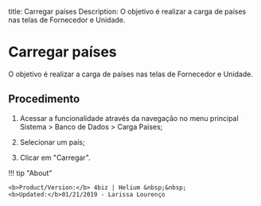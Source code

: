 title:  Carregar países 
Description: O objetivo é realizar a carga de países nas telas de Fornecedor e Unidade. 
# Carregar países
O objetivo é realizar a carga de países nas telas de Fornecedor e Unidade.

Procedimento
------------

1.  Acessar a funcionalidade através da navegação no menu principal
    Sistema \> Banco de Dados \> Carga Países;

2.  Selecionar um país;

3.  Clicar em "Carregar".

<!-- <i class='fa fa-youtube-play  fa-2x' style='color:#97ce17;vertical-align: middle;'> </i> [Video Library](https://www.youtube.com/playlist?list=PLB5qK2uzf2RNFxIQxcRXE47dvh_IXv3Jd)'
-->
!!! tip "About"

    <b>Product/Version:</b> 4biz | Helium &nbsp;&nbsp;
    <b>Updated:</b>01/21/2019 - Larissa Lourenço

